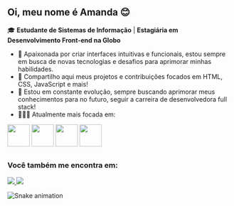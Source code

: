 ## Oi, meu nome é Amanda 😊
🎓 **Estudante de Sistemas de Informação** | **Estagiária em Desenvolvimento Front-end na Globo**

- 💜 Apaixonada por criar interfaces intuitivas e funcionais, estou sempre em busca de novas tecnologias e desafios para aprimorar minhas habilidades.
- 🔭 Compartilho aqui meus projetos e contribuições focados em HTML, CSS, JavaScript e mais!
- 🚀 Estou em constante evolução, sempre buscando aprimorar meus conhecimentos para no futuro, seguir a carreira de desenvolvedora full stack!
- 👩🏿‍💻 Atualmente mais focada em:

<div style="display: inline">
  <img width= "50" height= "50" src="https://cdn.jsdelivr.net/gh/devicons/devicon@latest/icons/html5/html5-original.svg" />
  <img width= "50" height= "50" src="https://cdn.jsdelivr.net/gh/devicons/devicon@latest/icons/react/react-original.svg" />
  <img width= "50" height= "50" src="https://cdn.jsdelivr.net/gh/devicons/devicon@latest/icons/javascript/javascript-original.svg" />
  <img width= "50" height= "50" src="https://cdn.jsdelivr.net/gh/devicons/devicon@latest/icons/tailwindcss/tailwindcss-original-wordmark.svg" />
</div>

##

### Você também me encontra em: 
  <a href="https://www.linkedin.com/in/amanda-hellen-10712a238/">
    <img src="https://img.shields.io/badge/linkedin-%230077B5.svg?style=for-the-badge&logo=linkedin&logoColor=white" />
  </a>
  
 <a href="mailto:amandahellen.spa@gmail.com">
    <img src="https://img.shields.io/badge/Gmail-D14836?style=for-the-badge&logo=gmail&logoColor=white" />
  </a>

![Snake animation](https://github.com/amandaadev)







